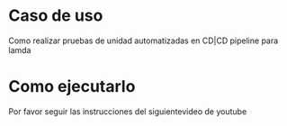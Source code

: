 # Caso de uso
Como realizar pruebas de unidad automatizadas en CD|CD pipeline
para lamda
# Como ejecutarlo
Por favor seguir las instrucciones del siguientevideo de youtube
